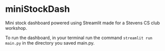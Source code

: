 # miniStockDash

Mini stock dashboard powered using Streamlit made for a Stevens CS club workshop.

To run the dashboard, in your terminal run the command `streamlit run main.py` in the directory you saved main.py.
